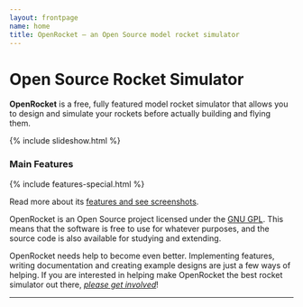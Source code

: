 ```yaml
---
layout: frontpage
name: home
title: OpenRocket — an Open Source model rocket simulator
---
```


# Open Source Rocket Simulator

**OpenRocket** is a free, fully featured model rocket simulator that allows you to design and simulate your rockets before actually building and flying them.

<script>
    var images = [
        ["screenshots/slideshow_1.png", "alt text grey"],
        ["screenshots/slideshow_2.png", "alt text magenta"],
        ["screenshots/slideshow_3.png", "alt text purple"]
    ];
</script>
{% include slideshow.html %}

### Main Features

{% include features-special.html %}


Read more about its [features and see screenshots](features).

OpenRocket is an Open Source project licensed under the [GNU GPL](license). This means that the software is free to use for whatever purposes, and the source code is also available for studying and extending.

OpenRocket needs help to become even better. Implementing features, writing documentation and creating example designs are just a few ways of helping. If you are interested in helping make OpenRocket the best rocket simulator out there, _[please get involved](collaborate)_!

---

